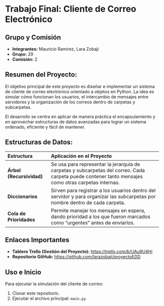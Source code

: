 # Trabajo Final: Cliente de Correo Electrónico

## Grupo y Comisión
* **Integrantes:** Mauricio Ramirez, Lara Zobaji
* **Grupo:** 29
* **Comisión:** 2

## Resumen del Proyecto:
El objetivo principal de este proyecto es diseñar e implementar un sistema de cliente de correo electrónico orientado a objetos en Python.
La idea es simular cómo funcionan los usuarios, el intercambio de mensajes entre servidores y la organización de los correos dentro de carpetas y subcarpetas.

El desarrollo se centra en aplicar de manera práctica el encapsulamiento y en aprovechar estructuras de datos avanzadas para lograr un sistema ordenado, eficiente y fácil de mantener.

## Estructuras de Datos:

| Estructura | Aplicación en el Proyecto |
| :--- | :--- |
| **Árbol (Recursividad)** | Se usa para representar la jerarquía de carpetas y subcarpetas del correo. Cada carpeta puede contener tanto mensajes como otras carpetas internas. | 
| **Diccionarios** | Sirven para registrar a los usuarios dentro del servidor y para organizar las subcarpetas por nombre dentro de cada carpeta. |
| **Cola de Prioridades** | Permite manejar los mensajes en espera, dando prioridad a los que fueron marcados como “urgentes” antes de enviarlos. |


## Enlaces Importantes
* **Tablero Trello (Gestión del Proyecto):** https://trello.com/b/UAu9U4Hi
* **Repositorio GitHub:** https://github.com/larazobaji/proyectoEDD

## Uso e Inicio
Para ejecutar la simulación del cliente de correo:

1.  Clonar este repositorio.
2.  Ejecutar el archivo principal: `main.py`
